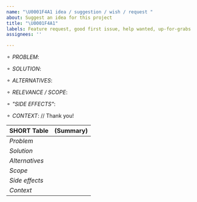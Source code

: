 ```yaml
---
name: "\U0001F4A1 idea / suggestion / wish / request "
about: Suggest an idea for this project
title: "\U0001F4A1"
labels: Feature request, good first issue, help wanted, up-for-grabs
assignees: ''

---
```


<!--
(Click PREVIEW to undestand this template) 
               OPTIONALLY fill the table if each point fits in the same line: 
-->

⚬ _PROBLEM_: 
<!-- (Does your IDEA / feature request relate to a Problem? Which problem is? 
           Ex. I'm always frustrated when [...] )-->

⚬ _SOLUTION_:    
<!-- (Describe what you'd like 
          (A clear and concise description of what you want to happen). 
           Please consider screenshots or sketches if it makes sense)-->

 ⚬ _ALTERNATIVES_: 
<!-- (Describe what you've considered: 
      Alternative solutions or features, you'd consider as equal or inferior). -->

 ⚬ _RELEVANCE / SCOPE_: 
<!-- (Would this be good by for everybody by default? (hypothetically). 
          Estimate how many percent of our users (or all youtube users) should/would use your idea? ) -->

⚬ _"SIDE EFFECTS"_:   
<!-- (Is there any conflict with any other feature? 
           Who might NOT want this?(How many percent of users could be bothered by it even filling space in our menu?)--> 

⚬ _CONTEXT_:       <!-- any other context. -->
// 
 Thank  you!

SHORT Table | (Summary)     
------------ | -------------   
*Problem*     |                                   
*Solution*     |                                                            <!-- TYPE HERE, 1 line each) -->         
*Alternatives*|         
*Scope*         |           
*Side effects*|        
*Context*      |
